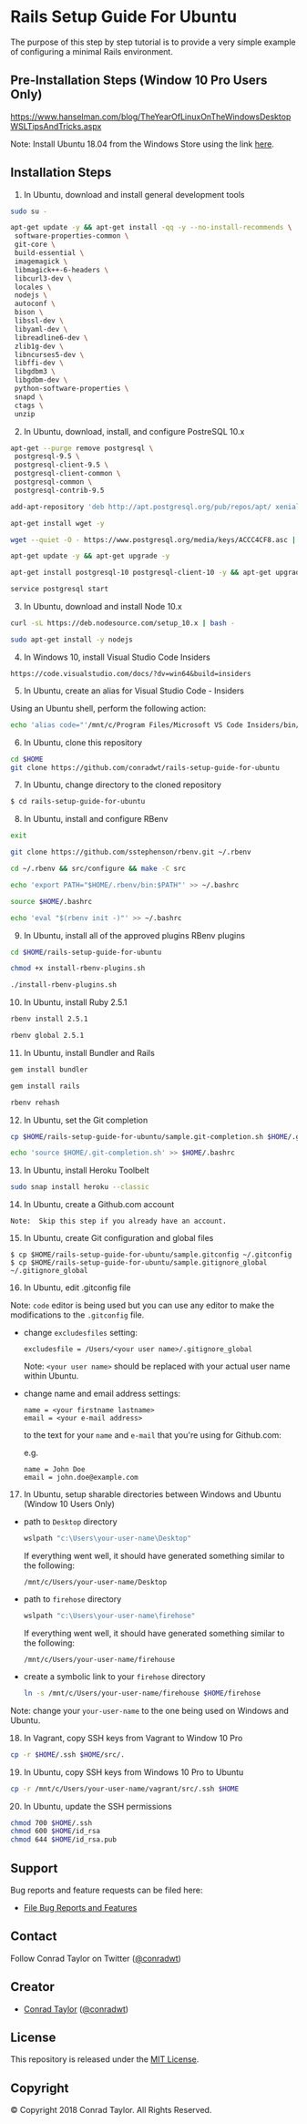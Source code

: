 # Rails Setup Guide For Ubuntu

The purpose of this step by step tutorial is to provide a very simple example of configuring a minimal Rails environment.

## Pre-Installation Steps (Window 10 Pro Users Only)

https://www.hanselman.com/blog/TheYearOfLinuxOnTheWindowsDesktopWSLTipsAndTricks.aspx

Note: Install Ubuntu 18.04 from the Windows Store using the link [here](https://www.microsoft.com/en-us/p/ubuntu-1804/9n9tngvndl3q).

## Installation Steps

1.  In Ubuntu, download and install general development tools

```bash
sudo su -

apt-get update -y && apt-get install -qq -y --no-install-recommends \
 software-properties-common \
 git-core \
 build-essential \
 imagemagick \
 libmagick++-6-headers \
 libcurl3-dev \
 locales \
 nodejs \
 autoconf \
 bison \
 libssl-dev \
 libyaml-dev \
 libreadline6-dev \
 zlib1g-dev \
 libncurses5-dev \
 libffi-dev \
 libgdbm3 \
 libgdbm-dev \
 python-software-properties \
 snapd \
 ctags \
 unzip
```

2.  In Ubuntu, download, install, and configure PostreSQL 10.x

```bash
apt-get --purge remove postgresql \
 postgresql-9.5 \
 postgresql-client-9.5 \
 postgresql-client-common \
 postgresql-common \
 postgresql-contrib-9.5

add-apt-repository 'deb http://apt.postgresql.org/pub/repos/apt/ xenial-pgdg main'

apt-get install wget -y

wget --quiet -O - https://www.postgresql.org/media/keys/ACCC4CF8.asc | apt-key add -

apt-get update -y && apt-get upgrade -y

apt-get install postgresql-10 postgresql-client-10 -y && apt-get upgrade -y

service postgresql start
```

3.  In Ubuntu, download and install Node 10.x

```bash
curl -sL https://deb.nodesource.com/setup_10.x | bash -

sudo apt-get install -y nodejs
```

4.  In Windows 10, install Visual Studio Code Insiders

```
https://code.visualstudio.com/docs/?dv=win64&build=insiders
```

5.  In Ubuntu, create an alias for Visual Studio Code - Insiders

Using an Ubuntu shell, perform the following action:

```bash
echo 'alias code="'/mnt/c/Program Files/Microsoft VS Code Insiders/bin/code.exe'"' >> ~/.bashrc
```

6.  In Ubuntu, clone this repository

```bash
cd $HOME
git clone https://github.com/conradwt/rails-setup-guide-for-ubuntu
```

7.  In Ubuntu, change directory to the cloned repository

```bash
$ cd rails-setup-guide-for-ubuntu
```

8.  In Ubuntu, install and configure RBenv

```bash
exit

git clone https://github.com/sstephenson/rbenv.git ~/.rbenv

cd ~/.rbenv && src/configure && make -C src

echo 'export PATH="$HOME/.rbenv/bin:$PATH"' >> ~/.bashrc

source $HOME/.bashrc

echo 'eval "$(rbenv init -)"' >> ~/.bashrc
```

9.  In Ubuntu, install all of the approved plugins RBenv plugins

```bash
cd $HOME/rails-setup-guide-for-ubuntu

chmod +x install-rbenv-plugins.sh

./install-rbenv-plugins.sh
```

10. In Ubuntu, install Ruby 2.5.1

```bash
rbenv install 2.5.1

rbenv global 2.5.1
```

11. In Ubuntu, install Bundler and Rails

```bash
gem install bundler

gem install rails

rbenv rehash
```

12. In Ubuntu, set the Git completion

```bash
cp $HOME/rails-setup-guide-for-ubuntu/sample.git-completion.sh $HOME/.git-completion.sh

echo 'source $HOME/.git-completion.sh' >> $HOME/.bashrc
```

13. In Ubuntu, install Heroku Toolbelt

```bash
sudo snap install heroku --classic
```

14. In Ubuntu, create a Github.com account

```
Note:  Skip this step if you already have an account.
```

15. In Ubuntu, create Git configuration and global files

```
$ cp $HOME/rails-setup-guide-for-ubuntu/sample.gitconfig ~/.gitconfig
$ cp $HOME/rails-setup-guide-for-ubuntu/sample.gitignore_global ~/.gitignore_global
```

16. In Ubuntu, edit .gitconfig file

Note: `code` editor is being used but you can use any editor to make the
modifications to the `.gitconfig` file.

- change `excludesfiles` setting:

  ```text
  excludesfile = /Users/<your user name>/.gitignore_global
  ```

  Note: `<your user name>` should be replaced with your actual user name within Ubuntu.

- change name and email address settings:

  ```text
  name = <your firstname lastname>
  email = <your e-mail address>
  ```

  to the text for your `name` and `e-mail` that you're using for Github.com:

  e.g.

  ```text
  name = John Doe
  email = john.doe@example.com
  ```

17. In Ubuntu, setup sharable directories between Windows and Ubuntu (Window 10 Users Only)

- path to `Desktop` directory

  ```bash
  wslpath "c:\Users\your-user-name\Desktop"
  ```

  If everything went well, it should have generated something similar to the
  following:

  ```text
  /mnt/c/Users/your-user-name/Desktop
  ```

- path to `firehose` directory

  ```bash
  wslpath "c:\Users\your-user-name\firehose"
  ```

  If everything went well, it should have generated something similar to the
  following:

  ```text
  /mnt/c/Users/your-user-name/firehouse
  ```

- create a symbolic link to your `firehose` directory

  ```bash
  ln -s /mnt/c/Users/your-user-name/firehouse $HOME/firehose
  ```

Note: change your `your-user-name` to the one being used on Windows and Ubuntu.

18. In Vagrant, copy SSH keys from Vagrant to Window 10 Pro

```bash
cp -r $HOME/.ssh $HOME/src/.
```

19. In Ubuntu, copy SSH keys from Windows 10 Pro to Ubuntu

```bash
cp -r /mnt/c/Users/your-user-name/vagrant/src/.ssh $HOME
```

20. In Ubuntu, update the SSH permissions

```bash
chmod 700 $HOME/.ssh
chmod 600 $HOME/id_rsa
chmod 644 $HOME/id_rsa.pub
```

## Support

Bug reports and feature requests can be filed here:

- [File Bug Reports and Features](https://github.com/conradwt/rails-setup-guide-for-ubuntu/issues)

## Contact

Follow Conrad Taylor on Twitter ([@conradwt](https://twitter.com/conradwt))

## Creator

- [Conrad Taylor](http://github.com/conradwt) ([@conradwt](https://twitter.com/conradwt))

## License

This repository is released under the [MIT License](http://www.opensource.org/licenses/MIT).

## Copyright

&copy; Copyright 2018 Conrad Taylor. All Rights Reserved.

